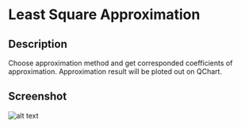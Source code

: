 # Least Square Approximation

## Description

Choose approximation method and get corresponded coefficients of approximation.
Approximation result will be ploted out on QChart.

## Screenshot

![alt text](https://github.com/wvovaw/LSApproximation/blob/master/mw.png?raw=true)

